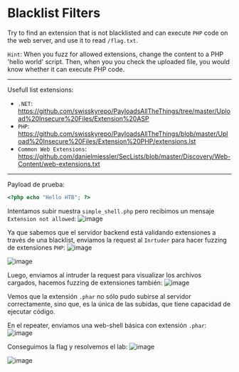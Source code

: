 # Blacklist Filters

Try to find an extension that is not blacklisted and can execute `PHP` code on the web server, and use it to read `/flag.txt`.

`Hint`: When you fuzz for allowed extensions, change the content to a PHP 'hello world' script. 
Then, when you you check the uploaded file, you would know whether it can execute PHP code.

---

Usefull list extensions:
- `.NET`: https://github.com/swisskyrepo/PayloadsAllTheThings/tree/master/Upload%20Insecure%20Files/Extension%20ASP
- `PHP`: https://github.com/swisskyrepo/PayloadsAllTheThings/blob/master/Upload%20Insecure%20Files/Extension%20PHP/extensions.lst
- `Common Web Extensions`: https://github.com/danielmiessler/SecLists/blob/master/Discovery/Web-Content/web-extensions.txt
---

Payload de prueba:
```php
<?php echo "Hello HTB"; ?>
```

Intentamos subir nuestra `simple_shell.php` pero recibimos un mensaje `Extension not allowed`:
![image](https://github.com/user-attachments/assets/5ab1a8d7-8ab1-456c-8871-187787b109a9)

Ya que sabemos que el servidor backend está validando extensiones a través de una blacklist, enviamos la request al `Inrtuder` para hacer fuzzing de extensiones `PHP`:
![image](https://github.com/user-attachments/assets/978b6062-4a3f-474a-b69c-80752d5626dd)

![image](https://github.com/user-attachments/assets/9baf9d38-b358-405e-bce4-6b744e128aed)

Luego, enviamos al intruder la request para visualizar los archivos cargados, hacemos fuzzing de extensiones también:
![image](https://github.com/user-attachments/assets/289c24ab-7736-42b1-bc3b-a252bc01db98)

Vemos que la extensión `.phar` no sólo pudo subirse al servidor correctamente, sino que, es la única de las subidas, que tiene capacidad de ejecutar código.

En el repeater, enviamos una web-shell básica con extensión `.phar`:
![image](https://github.com/user-attachments/assets/2df96831-5fef-44c9-ba63-c002d543ac9a)

Conseguimos la flag y resolvemos el lab:
![image](https://github.com/user-attachments/assets/c3dac860-4261-4135-8960-70378b9a9a25)

![image](https://github.com/user-attachments/assets/fb590d39-028f-4b89-9f80-7f8fe5be6a6b)






